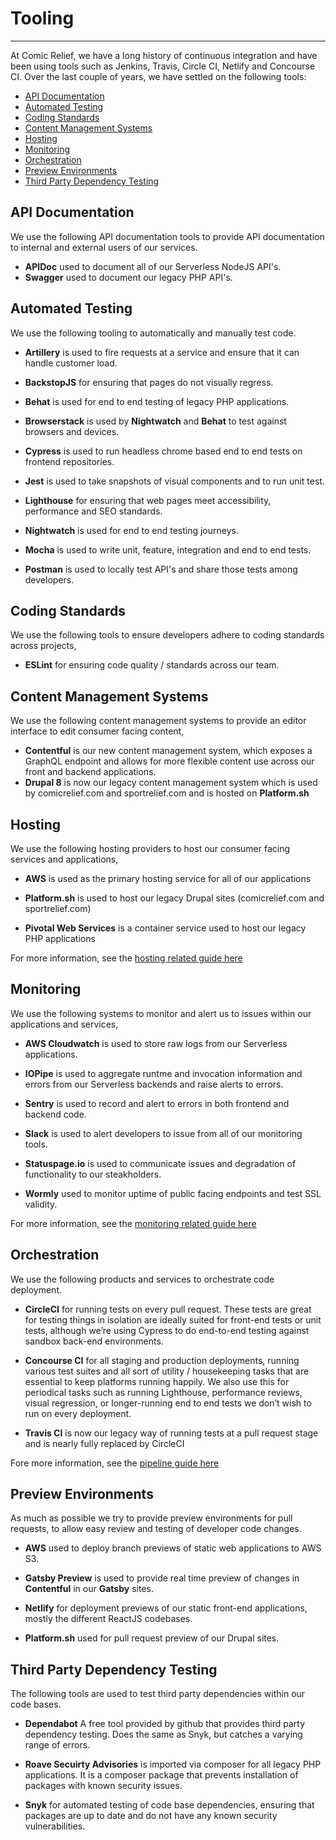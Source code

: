# Tooling
***
At Comic Relief, we have a long history of continuous integration and have been using tools such as Jenkins, Travis, 
Circle CI, Netlify and Concourse CI. Over the last couple of years, we have settled on the following tools:

- [API Documentation](#api-documentation)
- [Automated Testing](#automated-testing)
- [Coding Standards](#coding-standards)
- [Content Management Systems](#content-management-systems)
- [Hosting](#hosting)
- [Monitoring](#monitoring)
- [Orchestration](#orchestration)
- [Preview Environments](#preview-environments)
- [Third Party Dependency Testing](#third-party-dependency-testing)

## API Documentation
We use the following API documentation tools to provide API documentation to internal and external users of our services.

- **APIDoc** used to document all of our Serverless NodeJS API's.
- **Swagger** used to document our legacy PHP API's.

## Automated Testing
We use the following tooling to automatically and manually test code.

- **Artillery** is used to fire requests at a service and ensure that it can handle customer load.

- **BackstopJS** for ensuring that pages do not visually regress.

- **Behat** is used for end to end testing of legacy PHP applications.

- **Browserstack** is used by **Nightwatch** and **Behat** to test against browsers and devices.

- **Cypress** is used to run headless chrome based end to end tests on frontend repositories. 

- **Jest** is used to take snapshots of visual components and to run unit test.

- **Lighthouse** for ensuring that web pages meet accessibility, performance and SEO standards.

- **Nightwatch** is used for end to end testing journeys.

- **Mocha** is used to write unit, feature, integration and end to end tests.

- **Postman** is used to locally test API's and share those tests among developers.

## Coding Standards
We use the following tools to ensure developers adhere to coding standards across projects,

- **ESLint** for ensuring code quality / standards across our team.

## Content Management Systems
We use the following content management systems to provide an editor interface to edit consumer facing content,

- **Contentful** is our new content management system, which exposes a GraphQL endpoint and allows for more flexible 
content use across our front and backend applications.
- **Drupal 8** is now our legacy content management system which is used by comicrelief.com and sportrelief.com and is
hosted on **Platform.sh**

## Hosting
We use the following hosting providers to host our consumer facing services and applications,

- **AWS** is used as the primary hosting service for all of our applications

- **Platform.sh** is used to host our legacy Drupal sites (comicrelief.com and sportrelief.com)

- **Pivotal Web Services** is a container service used to host our legacy PHP applications

For more information, see the [hosting related guide here](hosting.md)

## Monitoring
We use the following systems to monitor and alert us to issues within our applications and services,

- **AWS Cloudwatch** is used to store raw logs from our Serverless applications.

- **IOPipe** is used to aggregate runtme and invocation information and errors from our Serverless backends and raise 
alerts to errors.

- **Sentry** is used to record and alert to errors in both frontend and backend code.

- **Slack** is used to alert developers to issue from all of our monitoring tools.

- **Statuspage.io** is used to communicate issues and degradation of functionality to our steakholders.

- **Wormly** used to monitor uptime of public facing endpoints and test SSL validity.

For more information, see the [monitoring related guide here](monitoring.md)

## Orchestration
We use the following products and services to orchestrate code deployment.

- **CircleCI** for running tests on every pull request. These tests are great for testing 
things in isolation are ideally suited for front-end tests or unit tests, although we’re using Cypress to do end-to-end 
testing against sandbox back-end environments.

- **Concourse CI** for all staging and production deployments, running various test suites and all sort of utility / 
housekeeping tasks that are essential to keep platforms running happily. We also use this for periodical tasks such as 
running Lighthouse, performance reviews, visual regression, or longer-running end to end tests we don’t wish to run on 
every deployment.

- **Travis CI** is now our legacy way of running tests at a pull request stage and is nearly fully replaced by CircleCI 

Fore more information, see the [pipeline guide here](pipelines.md)

## Preview Environments
As much as possible we try to provide preview environments for pull requests, to allow easy review and testing of 
developer code changes.

- **AWS** used to deploy branch previews of static web applications to AWS S3.

- **Gatsby Preview** is used to provide real time preview of changes in **Contentful** in our **Gatsby** sites.

- **Netlify** for deployment previews of our static front-end applications, mostly the different ReactJS codebases.

- **Platform.sh** used for pull request preview of our Drupal sites.

## Third Party Dependency Testing
The following tools are used to test third party dependencies within our code bases.

- **Dependabot** A free tool provided by github that provides third party dependency testing. Does the same as Snyk, but
catches a varying range of errors.

- **Roave Secuirty Advisories** is imported via composer for all legacy PHP applications. It is a composer package that 
prevents installation of packages with known security issues.

- **Snyk** for automated testing of code base dependencies, ensuring that packages are up to date and do not have any 
known security vulnerabilities.

